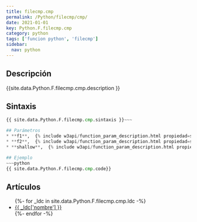 ```yaml
---
title: filecmp.cmp
permalink: /Python/filecmp/cmp/
date: 2021-01-01
key: Python.F.filecmp.cmp
category: python
tags: ['funcion python', 'filecmp']
sidebar: 
  nav: python
---
```


## Descripción
{{site.data.Python.F.filecmp.cmp.description }}

## Sintaxis
~~~python
{{ site.data.Python.F.filecmp.cmp.sintaxis }}~~~

## Parámetros
* **f1**,  {% include w3api/function_param_description.html propiedad=site.data.Python.F.filecmp.cmp valor="f1" %}
* **f2**,  {% include w3api/function_param_description.html propiedad=site.data.Python.F.filecmp.cmp valor="f2" %}
* **shallow**,  {% include w3api/function_param_description.html propiedad=site.data.Python.F.filecmp.cmp valor="shallow" %}

## Ejemplo
~~~python
{{ site.data.Python.F.filecmp.cmp.code}}
~~~

## Artículos
<ul>
{%- for _ldc in site.data.Python.F.filecmp.cmp.ldc -%}
   <li>
       <a href="{{_ldc['url'] }}">{{ _ldc['nombre'] }}</a>
   </li>
{%- endfor -%}
</ul>
